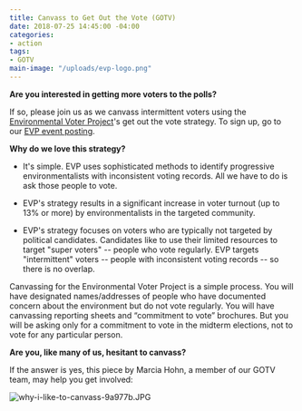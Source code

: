 ```yaml
---
title: Canvass to Get Out the Vote (GOTV)
date: 2018-07-25 14:45:00 -04:00
categories:
- action
tags:
- GOTV
main-image: "/uploads/evp-logo.png"
---
```


**Are you interested in getting more voters to the polls?**

If so, please join us as we canvass intermittent voters using the [Environmental Voter Project](https://www.environmentalvoter.org/)'s get out the vote strategy. To sign up, go to our [EVP event posting](https://www.facebook.com/events/802896223251104/).

**Why do we love this strategy?**

* It's simple. EVP uses sophisticated methods to identify progressive environmentalists with inconsistent voting records. All we have to do is ask those people to vote.

* EVP's strategy results in a significant increase in voter turnout (up to 13% or more) by environmentalists in the targeted community.

* EVP's strategy focuses on voters who are typically not targeted by political candidates. Candidates like to use their limited resources to target "super voters" -- people who vote regularly. EVP targets "intermittent" voters -- people with inconsistent voting records -- so there is no overlap.

Canvassing for the Environmental Voter Project is a simple process. You will have designated names/addresses of people who have documented concern about the environment but do not vote regularly. You will have canvassing reporting sheets and “commitment to vote” brochures. But you will be asking only for a commitment to vote in the midterm elections, not to vote for any particular person.

**Are you, like many of us, hesitant to canvass?**

If the answer is yes, this piece by Marcia Hohn, a member of our GOTV team, may help you get involved:

![why-i-like-to-canvass-9a977b.JPG](/uploads/why-i-like-to-canvass-9a977b.JPG)